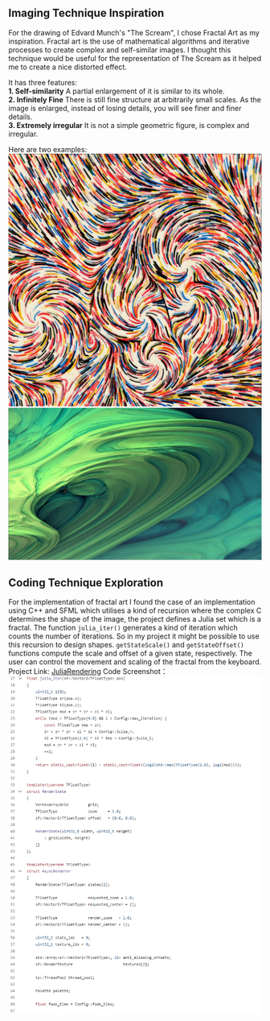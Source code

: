##  Imaging Technique Inspiration
For the drawing of Edvard Munch's "The Scream", I chose Fractal Art as my inspiration. Fractal art is the use of mathematical algorithms and iterative processes to create complex and self-similar images. I thought this technique would be useful for the representation of The Scream as it helped me to create a nice distorted effect.  

It has three features:  
**1. Self-similarity**
A partial enlargement of it is similar to its whole.  
**2. Infinitely Fine**
There is still fine structure at arbitrarily small scales. As the image is enlarged, instead of losing details, you will see finer and finer details.  
**3. Extremely irregular**
It is not a simple geometric figure, is complex and irregular.  

Here are two examples:  
![Example1](image/example1.png)
![Example2](image/example2.png)

## Coding Technique Exploration
For the implementation of fractal art I found the case of an implementation using C++ and SFML which utilises a kind of recursion where the complex C determines the shape of the image, the project defines a Julia set which is a fractal.
The function `julia_iter()` generates a kind of iteration which counts the number of iterations. So in my project it might be possible to use this recursion to design shapes. `getStateScale()` and `getStateOffset()` functions compute the scale and offset of a given state, respectively. The user can control the movement and scaling of the fractal from the keyboard.
Project Link: [JuliaRendering](https://github.com/johnBuffer/JuliaRendering/tree/main/src "JuliaRendering")
Code Screenshot：
![code](image/code.png)

